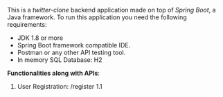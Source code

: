 This is a _twitter-clone_ backend application made on top of _Spring Boot_, a Java framework.
To run this application you need the following requirements:
  * JDK 1.8 or more
  * Spring Boot framework compatible IDE.
  * Postman or any other API testing tool.
  * In memory SQL Database: H2
  
 **Functionalities along with APIs**:
  1. User Registration: /register
        1.1 
